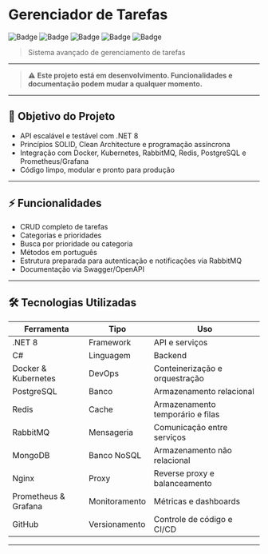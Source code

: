 # Gerenciador de Tarefas

![Badge](https://img.shields.io/badge/.NET-8-blue)
![Badge](https://img.shields.io/badge/Async--Await-green)
![Badge](https://img.shields.io/badge/SOLID-purple)
![Badge](https://img.shields.io/badge/Docker-lightgrey)
![Badge](https://img.shields.io/badge/Kubernetes-lightblue)

> Sistema avançado de gerenciamento de tarefas

---

> ⚠️ **Este projeto está em desenvolvimento. Funcionalidades e documentação podem mudar a qualquer momento.**

---

## 🎯 Objetivo do Projeto

- API escalável e testável com .NET 8
- Princípios SOLID, Clean Architecture e programação assíncrona
- Integração com Docker, Kubernetes, RabbitMQ, Redis, PostgreSQL e Prometheus/Grafana
- Código limpo, modular e pronto para produção

---

## ⚡ Funcionalidades

- CRUD completo de tarefas
- Categorias e prioridades
- Busca por prioridade ou categoria
- Métodos em português
- Estrutura preparada para autenticação e notificações via RabbitMQ
- Documentação via Swagger/OpenAPI

---

## 🛠 Tecnologias Utilizadas

| Ferramenta           | Tipo           | Uso                                 |
|----------------------|----------------|-------------------------------------|
| .NET 8               | Framework      | API e serviços                      |
| C#                   | Linguagem      | Backend                             |
| Docker & Kubernetes  | DevOps         | Conteinerização e orquestração      |
| PostgreSQL           | Banco          | Armazenamento relacional            |
| Redis                | Cache          | Armazenamento temporário e filas    |
| RabbitMQ             | Mensageria     | Comunicação entre serviços          |
| MongoDB              | Banco NoSQL    | Armazenamento não relacional        |
| Nginx                | Proxy          | Reverse proxy e balanceamento       |
| Prometheus & Grafana | Monitoramento  | Métricas e dashboards               |
| GitHub               | Versionamento  | Controle de código e CI/CD          |

---
